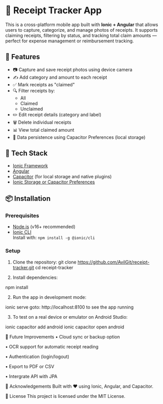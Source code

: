 # 📸 Receipt Tracker App

This is a cross-platform mobile app built with **Ionic + Angular** that allows users to capture, categorize, and manage photos of receipts. It supports claiming receipts, filtering by status, and tracking total claim amounts — perfect for expense management or reimbursement tracking.

## 🚀 Features

- 📷 Capture and save receipt photos using device camera
- ✍️ Add category and amount to each receipt
- ✅ Mark receipts as "claimed"
- 🔍 Filter receipts by:
  - All
  - Claimed
  - Unclaimed
- ✏️ Edit receipt details (category and label)
- 🗑️ Delete individual receipts
- 📊 View total claimed amount
- 💾 Data persistence using Capacitor Preferences (local storage)

## 🧰 Tech Stack

- [Ionic Framework](https://ionicframework.com/)
- [Angular](https://angular.io/)
- [Capacitor](https://capacitorjs.com/) (for local storage and native plugins)
- [Ionic Storage or Capacitor Preferences](https://capacitorjs.com/docs/apis/preferences)

## 📦 Installation

### Prerequisites

- [Node.js](https://nodejs.org/) (v16+ recommended)
- [Ionic CLI](https://ionicframework.com/docs/cli)  
  Install with: `npm install -g @ionic/cli`

### Setup

1. Clone the repository:
   git clone https://github.com/AvilGit/receipt-tracker.git
   cd receipt-tracker

2. Install dependencies:

npm install

2. Run the app in development mode:

ionic serve
goto: http://localhost:8100 to see the app running

3. To test on a real device or emulator on Android Studio:

ionic capacitor add android
ionic capacitor open android


📝 Future Improvements
• Cloud sync or backup option

• OCR support for automatic receipt reading

• Authentication (login/logout)

• Export to PDF or CSV

• Intergrate API with JPA




🙌 Acknowledgements
Built with ❤️ using Ionic, Angular, and Capacitor.

📃 License
This project is licensed under the MIT License.
